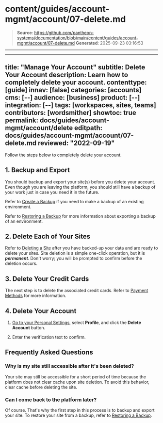 # content/guides/account-mgmt/account/07-delete.md

> **Source**: https://github.com/pantheon-systems/documentation/blob/main/content/guides/account-mgmt/account/07-delete.md
> **Generated**: 2025-09-23 03:16:53

---

---
title: "Manage Your Account"
subtitle: Delete Your Account
description: Learn how to completely delete your account.
contenttype: [guide]
innav: [false]
categories: [accounts]
cms: [--]
audience: [business]
product: [--]
integration: [--]
tags: [workspaces, sites, teams]
contributors: [wordsmither]
showtoc: true
permalink: docs/guides/account-mgmt/account/delete
editpath: docs/guides/account-mgmt/account/07-delete.md
reviewed: "2022-09-19"
---

Follow the steps below to completely delete your account.

## 1. Backup and Export

You should backup and export your site(s) before you delete your account. Even though you are leaving the platform, you should still have a backup of your work just in case you need it in the future.

Refer to [Create a Backup](/guides/backups/create-backups) if you need to make a backup of an existing environment.

Refer to [Restoring a Backup](/guides/environment-configuration/restore-environment-backup) for more information about exporting a backup of an environment.

## 2. Delete Each of Your Sites

Refer to [Deleting a Site](/guides/account-mgmt/workspace-sites-teams/sites#delete-sites) after you have backed-up your data and are ready to delete your sites. Site deletion is a simple one-click operation, but it is **_permanent_**. Don't worry; you will be prompted to confirm before the deletion occurs.

## 3. Delete Your Credit Cards

The next step is to delete the associated credit cards. Refer to [Payment Methods](/guides/account-mgmt/billing/methods) for more information.

## 4. Delete Your Account

1. [Go to your Personal Settings](/personal-settings), select **Profile**, and click the **Delete Account** button. 

1. Enter the verification text to confirm.

## Frequently Asked Questions

### Why is my site still accessible after it's been deleted?
Your site may still be accessible for a short period of time because the platform does not clear cache upon site deletion. To avoid this behavior, clear cache before deleting the site.

### Can I come back to the platform later?

Of course. That's why the first step in this process is to backup and export your site. To restore your site from a backup, refer to [Restoring a Backup](/guides/environment-configuration/restore-environment-backup).
